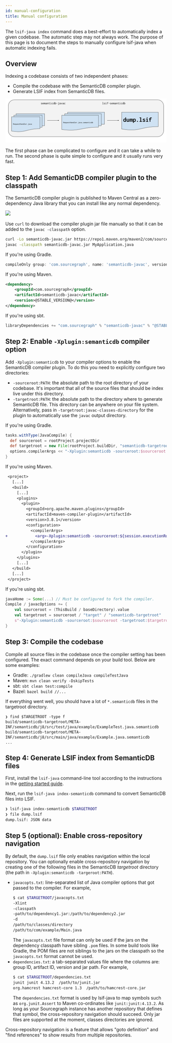 ```yaml
---
id: manual-configuration
title: Manual configuration
---
```


The `lsif-java index` command does a best-effort to automatically index a given
codebase. The automatic step may not always work. The purpose of this page is to
document the steps to manually configure lsif-java when automatic indexing
fails.

## Overview

Indexing a codebase consists of two independent phases:

- Compile the codebase with the SemanticDB compiler plugin.
- Generate LSIF index from SemanticDB files.

![A three stage pipeline that starts with a list of Java sources, creates a list of SemanticDB files that then become a single LSIF index.](assets/semanticdb-javac-pipeline.svg)

The first phase can be complicated to configure and it can take a while to run.
The second phase is quite simple to configure and it usually runs very fast.

## Step 1: Add SemanticDB compiler plugin to the classpath

The SemanticDB compiler plugin is published to Maven Central as a
zero-dependency Java library that you can install like any normal dependency.

[![](https://img.shields.io/maven-central/v/com.sourcegraph/semanticdb-javac)](https://repo1.maven.org/maven2/com/sourcegraph/semanticdb-javac/)

Use `curl` to download the compiler plugin jar file manually so that it can be
added to the `javac -classpath` option.

```sh
curl -Lo semanticdb-javac.jar https://repo1.maven.org/maven2/com/sourcegraph/semanticdb-javac/@STABLE_VERSION@/semanticdb-javac-@STABLE_VERSION@.jar
javac -classpath semanticdb-javac.jar MyApplication.java
```

If you're using Gradle.

```groovy
compileOnly group: 'com.sourcegraph', name: 'semanticdb-javac', version: '@STABLE_VERSION@'
```

If you're using Maven.

```xml
<dependency>
    <groupId>com.sourcegraph</groupId>
    <artifactId>semanticdb-javac</artifactId>
    <version>@STABLE_VERSION@</version>
</dependency>
```

If you're using sbt.

```scala
libraryDependencies += "com.sourcegraph" % "semanticdb-javac" % "@STABLE_VERSION@"
```

## Step 2: Enable `-Xplugin:semanticdb` compiler option

Add `-Xplugin:semanticdb` to your compiler options to enable the SemanticDB
compiler plugin. To do this you need to explicitly configure two directories:

- `-sourceroot:PATH`: the absolute path to the root directory of your codebase.
  It's important that all of the source files that should be index live under
  this directory.
- `-targetroot:PATH`: the absolute path to the directory where to generate
  SemanticDB file. This directory can be anywhere on your file system.  
  Alternatively, pass in `-targetroot:javac-classes-directory` for the plugin to
  automatically use the `javac` output directory.

If you're using Gradle.

```groovy
tasks.withType(JavaCompile) {
  def sourceroot = rootProject.projectDir
  def targetroot = new File(rootProject.buildDir, "semanticdb-targetroot")
  options.compilerArgs << "-Xplugin:semanticdb -sourceroot:$sourceroot -targetroot:$targetroot"
}
```

If you're using Maven.

```diff
 <project>
   [...]
   <build>
     [...]
     <plugins>
       <plugin>
         <groupId>org.apache.maven.plugins</groupId>
         <artifactId>maven-compiler-plugin</artifactId>
         <version>3.8.1</version>
         <configuration>
           <compilerArgs>
+            <arg>-Xplugin:semanticdb -sourceroot:${session.executionRootDirectory} -targetroot:${session.executionRootDirectory}/target/semanticdb-targetroot</arg>
           </compilerArgs>
         </configuration>
       </plugin>
     </plugins>
     [...]
   </build>
   [...]
 </project>
```

If you're using sbt.

```scala
javaHome := Some(...) // Must be configured to fork the compiler.
Compile / javacOptions += {
    val sourceroot = (ThisBuild / baseDirectory).value
    val targetroot = sourceroot / "target" / "semanticdb-targetroot"
    s"-Xplugin:semanticdb -sourceroot:$sourceroot -targetroot:$targetroot"
}
```

## Step 3: Compile the codebase

Compile all source files in the codebase once the compiler setting has been
configured. The exact command depends on your build tool. Below are some
examples:

- Gradle: `./gradlew clean compileJava compileTestJava`
- Maven: `mvn clean verify -DskipTests`
- sbt: `sbt clean test:compile`
- Bazel: `bazel build //...`

If everything went well, you should have a lot of `*.semanticdb` files in the
targetroot directory.

```
❯ find $TARGETROOT -type f
build/semanticdb-targetroot/META-INF/semanticdb/j8/src/test/java/example/ExampleTest.java.semanticdb
build/semanticdb-targetroot/META-INF/semanticdb/j8/src/main/java/example/Example.java.semanticdb
...
```

## Step 4: Generate LSIF index from SemanticDB files

First, install the `lsif-java` command-line tool according to the instructions
in the [getting started guide](getting-started.md).

Next, run the `lsif-java index-semanticdb` command to convert SemanticDB files
into LSIF.

```sh
❯ lsif-java index-semanticdb $TARGETROOT
❯ file dump.lsif
dump.lsif: JSON data
```

## Step 5 (optional): Enable cross-repository navigation

By default, the `dump.lsif` file only enables navigation within the local
repository. You can optionally enable cross-repository navigation by creating
one of the following files in the SemanticDB _targetroot_ directory (the path in
`-Xplugin:semanticdb -targeroot:PATH`).

- `javacopts.txt`: line-separated list of Java compiler options that got passed
  to the compiler. For example,
  ```sh
  $ cat $TARGETROOT/javacopts.txt
  -Xlint
  -classpath
  -path/to/dependency1.jar:/path/to/dependency2.jar
  -d
  /path/to/classes/directory
  /path/to/com/example/Main.java
  ```
  The `javacopts.txt` file format can only be used if the jars on the dependency
  classpath have sibling `.pom` files. In some build tools like Gradle, the POM
  files are not siblings to the jars on the classpath so the `javacopts.txt`
  format cannot be used.
- `dependencies.txt`: a tab-separated values file where the columns are: group
  ID, artifact ID, version and jar path. For example,
  ```sh
  $ cat $TARGETROOT/dependencies.txt
  junit junit 4.13.2  /path/to/junit.jar
  org.hamcrest hamcrest-core 1.3  /path/to/hamcrest-core.jar
  ```
  The `dependencies.txt` format is used by lsif-java to map symbols such as
  `org.junit.Assert` to Maven co-ordinates like `junit:junit:4.13.2`. As long as
  your Sourcegraph instance has another repository that defines that symbol, the
  cross-repository navigation should succeed. Only jar files are supported at
  the moment, classes directories are ignored.

Cross-repository navigation is a feature that allows "goto definition" and "find
references" to show results from multiple repositories.
